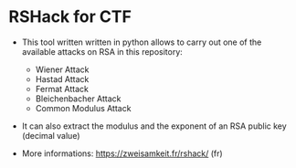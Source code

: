 # RSHack for CTF

* This tool written written in python allows to carry out one of the available attacks on RSA in this repository:

	* Wiener Attack
	* Hastad Attack
	* Fermat Attack
	* Bleichenbacher Attack
	* Common Modulus Attack

* It can also extract the modulus and the exponent of an RSA public key (decimal value)

* More informations: https://zweisamkeit.fr/rshack/ (fr)
